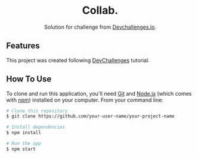<h1 align="center">Collab.</h1>

<div align="center">
   Solution for challenge from  <a href="http://devchallenges.io" target="_blank">Devchallenges.io</a>.
</div>

## Features

This project was created following [DevChallenges](https://devchallenges.io/learn/tutorial/responsive-homepage) tutorial.


## How To Use

To clone and run this application, you'll need [Git](https://git-scm.com) and [Node.js](https://nodejs.org/en/download/) (which comes with [npm](http://npmjs.com)) installed on your computer. From your command line:

```bash
# Clone this repository
$ git clone https://github.com/your-user-name/your-project-name

# Install dependencies
$ npm install

# Run the app
$ npm start
```
